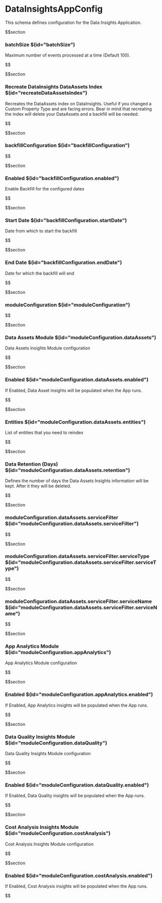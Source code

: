 # DataInsightsAppConfig

This schema defines configuration for the Data Insights Application.

$$section
### batchSize $(id="batchSize")

Maximum number of events processed at a time (Default 100).

$$

$$section
### Recreate DataInsights DataAssets Index $(id="recreateDataAssetsIndex")

Recreates the DataAssets index on DataInsights. Useful if you changed a Custom Property Type and are facing errors. Bear in mind that recreating the index will delete your DataAssets and a backfill will be needed.

$$

$$section
### backfillConfiguration $(id="backfillConfiguration")

$$

$$section
### Enabled $(id="backfillConfiguration.enabled")

Enable Backfill for the configured dates

$$

$$section
### Start Date $(id="backfillConfiguration.startDate")

Date from which to start the backfill

$$

$$section
### End Date $(id="backfillConfiguration.endDate")

Date for which the backfill will end

$$

$$section
### moduleConfiguration $(id="moduleConfiguration")

$$

$$section
### Data Assets Module $(id="moduleConfiguration.dataAssets")

Data Assets Insights Module configuration

$$

$$section
### Enabled $(id="moduleConfiguration.dataAssets.enabled")

If Enabled, Data Asset insights will be populated when the App runs.

$$

$$section
### Entities $(id="moduleConfiguration.dataAssets.entities")

List of entities that you need to reindex

$$

$$section
### Data Retention (Days) $(id="moduleConfiguration.dataAssets.retention")

Defines the number of days the Data Assets Insights information will be kept. After it they will be deleted.

$$

$$section
### moduleConfiguration.dataAssets.serviceFilter $(id="moduleConfiguration.dataAssets.serviceFilter")

$$

$$section
### moduleConfiguration.dataAssets.serviceFilter.serviceType $(id="moduleConfiguration.dataAssets.serviceFilter.serviceType")

$$

$$section
### moduleConfiguration.dataAssets.serviceFilter.serviceName $(id="moduleConfiguration.dataAssets.serviceFilter.serviceName")

$$

$$section
### App Analytics Module $(id="moduleConfiguration.appAnalytics")

App Analytics Module configuration

$$

$$section
### Enabled $(id="moduleConfiguration.appAnalytics.enabled")

If Enabled, App Analytics insights will be populated when the App runs.

$$

$$section
### Data Quality Insights Module $(id="moduleConfiguration.dataQuality")

Data Quality Insights Module configuration

$$

$$section
### Enabled $(id="moduleConfiguration.dataQuality.enabled")

If Enabled, Data Quality insights will be populated when the App runs.

$$

$$section
### Cost Analysis Insights Module $(id="moduleConfiguration.costAnalysis")

Cost Analysis Insights Module configuration

$$

$$section
### Enabled $(id="moduleConfiguration.costAnalysis.enabled")

If Enabled, Cost Analysis insights will be populated when the App runs.

$$